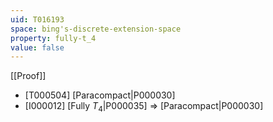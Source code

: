 ```yaml
---
uid: T016193
space: bing's-discrete-extension-space
property: fully-t_4
value: false
---
```

[[Proof]]

* [T000504] [Paracompact|P000030]
* [I000012] [Fully $T_4$|P000035] => [Paracompact|P000030]

